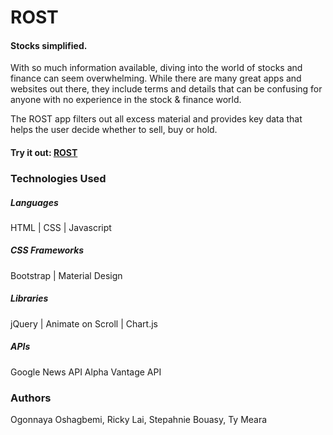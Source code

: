 # ROST
#### Stocks simplified.

With so much information available, diving into the world of stocks and finance can seem overwhelming. 
While there are many great apps and websites out there, they include terms and details that can be confusing for anyone with no experience in the stock & finance world. 

The ROST app filters out all excess material and provides key data that helps the user decide whether to sell, buy or hold.

#### Try it out: [ROST](https://ogonnaya.github.io/rost/)

### Technologies Used
##### Languages
HTML | CSS | Javascript

##### CSS Frameworks
Bootstrap | Material Design

##### Libraries
jQuery | Animate on Scroll | Chart.js

##### APIs
Google News API
Alpha Vantage API

### Authors
Ogonnaya Oshagbemi, Ricky Lai, Stepahnie Bouasy, Ty Meara



